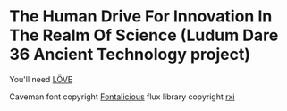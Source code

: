 # The Human Drive For Innovation In The Realm Of Science (Ludum Dare 36 Ancient Technology project)

You'll need [LÖVE](https://love2d.org)



Caveman font copyright [Fontalicious](http://www.fontbros.com/families/caveman/styles/regular)
flux library copyright [rxi](https://github.com/rxi/flux)

